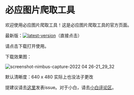# 必应图片爬取工具

欢迎使用必应图片爬取工具！这是必应图片爬取工具的官方页面。

最新版：[![latest-version](https://img.shields.io/github/v/tag/SteveTaizhou/steve-bingdownload?include_prereleases&label=latest-version)](https://github.com/SteveTaizhou/steve-bingdownload/releases/tag/1.0.0)（直接点击）

请点击下载打开使用。

下载效果图：

![screenshot-nimbus-capture-2022 04 26-21_29_32](https://user-images.githubusercontent.com/85382878/165311032-ef34bc06-6380-41ac-a817-65d6bebc08b4.png)

默认清晰度：640 x 480 实际上也没法子更改

提建议请去[这里](https://github.com/SteveTaizhou/steve-bingdownload/issues/new/choose)发表issue。对于小白，请去[小白评论区](https://stevetaizhou.github.io/tools/bingdownl.html)。
